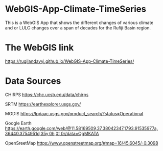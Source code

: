 # WebGIS-App-Climate-TimeSeries
This is a WebGIS App that shows the different changes of various climate and or LULC changes over a span of decades for the Rufiji Basin region.
# The WebGIS link
https://rugilandavyi.github.io/WebGIS-App-Climate-TimeSeries/

# Data Sources
CHIRPS https://chc.ucsb.edu/data/chirps

SRTM https://earthexplorer.usgs.gov/

MODIS https://lpdaac.usgs.gov/product_search/?status=Operational

Google Earth https://earth.google.com/web/@11.58169509,37.38042347,1793.91535977a,36440.3754951d,35y,0h,0t,0r/data=OgMKATA

OpenSreetMap https://www.openstreetmap.org/#map=16/45.6045/-0.3098
